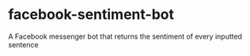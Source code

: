 # facebook-sentiment-bot
A Facebook messenger bot that returns the sentiment of every inputted sentence
